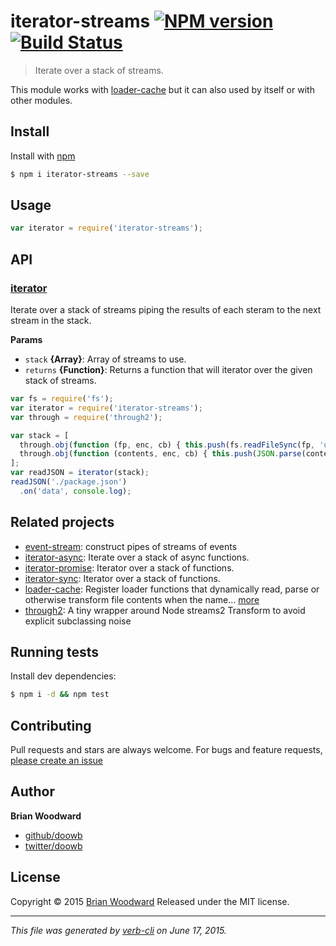 # iterator-streams [![NPM version](https://badge.fury.io/js/iterator-streams.svg)](http://badge.fury.io/js/iterator-streams)  [![Build Status](https://travis-ci.org/doowb/iterator-streams.svg)](https://travis-ci.org/doowb/iterator-streams)

> Iterate over a stack of streams.

This module works with [loader-cache](https://github.com/jonschlinkert/loader-cache) but it can also used by itself or with other modules.

## Install

Install with [npm](https://www.npmjs.com/)

```sh
$ npm i iterator-streams --save
```

## Usage

```js
var iterator = require('iterator-streams');
```

## API

<!-- add a path or glob pattern for files with code comments to use for docs  -->

### [iterator](index.js#L20)

Iterate over a stack of streams piping the results of
each steram to the next stream in the stack.

**Params**

* `stack` **{Array}**: Array of streams to use.
* `returns` **{Function}**: Returns a function that will iterator over the given stack of streams.

```js
var fs = require('fs');
var iterator = require('iterator-streams');
var through = require('through2');

var stack = [
  through.obj(function (fp, enc, cb) { this.push(fs.readFileSync(fp, 'utf8')); cb(); }),
  through.obj(function (contents, enc, cb) { this.push(JSON.parse(contents)); cb(); })
];
var readJSON = iterator(stack);
readJSON('./package.json')
  .on('data', console.log);
```

## Related projects

<!-- add an array of related projects, then un-escape the helper -->

* [event-stream](http://github.com/dominictarr/event-stream): construct pipes of streams of events
* [iterator-async](https://github.com/doowb/iterator-async): Iterate over a stack of async functions.
* [iterator-promise](https://github.com/doowb/iterator-promise): Iterator over a stack of functions.
* [iterator-sync](https://github.com/doowb/iterator-sync): Iterator over a stack of functions.
* [loader-cache](https://github.com/jonschlinkert/loader-cache): Register loader functions that dynamically read, parse or otherwise transform file contents when the name… [more](https://github.com/jonschlinkert/loader-cache)
* [through2](https://github.com/rvagg/through2#readme): A tiny wrapper around Node streams2 Transform to avoid explicit subclassing noise

## Running tests

Install dev dependencies:

```sh
$ npm i -d && npm test
```

## Contributing

Pull requests and stars are always welcome. For bugs and feature requests, [please create an issue](https://github.com/doowb/iterator-streams/issues/new)

## Author

**Brian Woodward**

+ [github/doowb](https://github.com/doowb)
+ [twitter/doowb](http://twitter.com/doowb)

## License

Copyright © 2015 [Brian Woodward](https://github.com/doowb)
Released under the MIT license.

***

_This file was generated by [verb-cli](https://github.com/assemble/verb-cli) on June 17, 2015._
